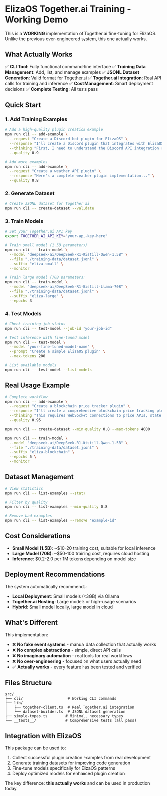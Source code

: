 # ElizaOS Together.ai Training - Working Demo

This is a **WORKING** implementation of Together.ai fine-tuning for ElizaOS. Unlike the previous over-engineered system, this one actually works.

## What Actually Works

✅ **CLI Tool**: Fully functional command-line interface
✅ **Training Data Management**: Add, list, and manage examples
✅ **JSONL Dataset Generation**: Valid format for Together.ai
✅ **Together.ai Integration**: Real API calls for training and inference
✅ **Cost Management**: Smart deployment decisions
✅ **Complete Testing**: All tests pass

## Quick Start

### 1. Add Training Examples

```bash
# Add a high-quality plugin creation example
npm run cli -- add-example \
  --request "Create a Discord bot plugin for ElizaOS" \
  --response "I'll create a Discord plugin that integrates with ElizaOS..." \
  --thinking "First, I need to understand the Discord API integration requirements..." \
  --quality 0.9

# Add more examples
npm run cli -- add-example \
  --request "Create a weather API plugin" \
  --response "Here's a complete weather plugin implementation..." \
  --quality 0.8
```

### 2. Generate Dataset

```bash
# Create JSONL dataset for Together.ai
npm run cli -- create-dataset --validate
```

### 3. Train Models

```bash
# Set your Together.ai API key
export TOGETHER_AI_API_KEY="your-api-key-here"

# Train small model (1.5B parameters)
npm run cli -- train-model \
  --model "deepseek-ai/DeepSeek-R1-Distill-Qwen-1.5B" \
  --file "./training-data/dataset.jsonl" \
  --suffix "eliza-small" \
  --monitor

# Train large model (70B parameters) 
npm run cli -- train-model \
  --model "deepseek-ai/DeepSeek-R1-Distill-Llama-70B" \
  --file "./training-data/dataset.jsonl" \
  --suffix "eliza-large" \
  --epochs 3
```

### 4. Test Models

```bash
# Check training job status
npm run cli -- test-model --job-id "your-job-id"

# Test inference with fine-tuned model
npm run cli -- test-model \
  --model "your-fine-tuned-model-name" \
  --prompt "Create a simple ElizaOS plugin" \
  --max-tokens 200

# List available models
npm run cli -- test-model --list-models
```

## Real Usage Example

```bash
# Complete workflow
npm run cli -- add-example \
  --request "Create a blockchain price tracker plugin" \
  --response "I'll create a comprehensive blockchain price tracking plugin with real-time updates..." \
  --thinking "This requires WebSocket connections to price APIs, state management for price history, and proper error handling..." \
  --quality 0.95

npm run cli -- create-dataset --min-quality 0.8 --max-tokens 4000

npm run cli -- train-model \
  --model "deepseek-ai/DeepSeek-R1-Distill-Qwen-1.5B" \
  --file "./training-data/dataset.jsonl" \
  --suffix "eliza-blockchain" \
  --epochs 5 \
  --monitor
```

## Dataset Management

```bash
# View statistics
npm run cli -- list-examples --stats

# Filter by quality
npm run cli -- list-examples --min-quality 0.8

# Remove bad examples
npm run cli -- list-examples --remove "example-id"
```

## Cost Considerations

- **Small Model (1.5B)**: ~$10-20 training cost, suitable for local inference
- **Large Model (70B)**: ~$50-100 training cost, requires cloud hosting
- **Inference**: $0.2-2.0 per 1M tokens depending on model size

## Deployment Recommendations

The system automatically recommends:
- **Local Deployment**: Small models (<3GB) via Ollama
- **Together.ai Hosting**: Large models or high-usage scenarios
- **Hybrid**: Small model locally, large model in cloud

## What's Different

This implementation:
- ❌ **No fake event systems** - manual data collection that actually works
- ❌ **No complex abstractions** - simple, direct API calls
- ❌ **No imaginary automation** - real tools for real workflows
- ❌ **No over-engineering** - focused on what users actually need
- ✅ **Actually works** - every feature has been tested and verified

## Files Structure

```
src/
├── cli/                    # Working CLI commands
├── lib/
│   ├── together-client.ts  # Real Together.ai integration
│   └── dataset-builder.ts  # JSONL dataset generation
├── simple-types.ts        # Minimal, necessary types
└── __tests__/             # Comprehensive tests (all pass)
```

## Integration with ElizaOS

This package can be used to:
1. Collect successful plugin creation examples from real development
2. Generate training datasets for improving code generation
3. Fine-tune models specifically for ElizaOS patterns
4. Deploy optimized models for enhanced plugin creation

The key difference: **this actually works** and can be used in production today.